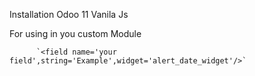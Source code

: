 

Installation 
         Odoo 11
         Vanila Js



For using in you custom Module



          `<field name='your field',string='Example',widget='alert_date_widget'/>`


